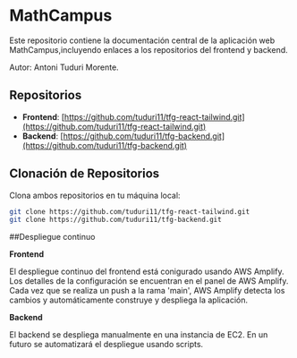 # MathCampus

Este repositorio contiene la documentación central de la aplicación web MathCampus,incluyendo enlaces a los repositorios del frontend y backend. 

Autor: Antoni Tuduri Morente.

## Repositorios

- **Frontend**: [https://github.com/tuduri11/tfg-react-tailwind.git](https://github.com/tuduri11/tfg-react-tailwind.git)
- **Backend**: [https://github.com/tuduri11/tfg-backend.git](https://github.com/tuduri11/tfg-backend.git)

## Clonación de Repositorios

Clona ambos repositorios en tu máquina local:
```bash
git clone https://github.com/tuduri11/tfg-react-tailwind.git
git clone https://github.com/tuduri11/tfg-backend.git
```

##Despliegue continuo

**Frontend**

El despliegue continuo del frontend está conigurado usando AWS Amplify. Los detalles de la configuración se encuentran en el panel de AWS Amplify. Cada vez que se realiza un push a la rama 'main', AWS Amplify detecta los cambios y automáticamente construye y despliega la aplicación.

**Backend**

El backend se despliega manualmente en una instancia de EC2. En un futuro se automatizará el despliegue usando scripts.

